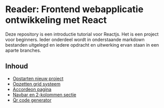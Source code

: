 # Reader: Frontend webapplicatie ontwikkeling met React

Deze repository is een introductie tutorial voor Reactjs. Het is een project voor beginners.
Ieder onderdeel wordt in onderstaande markdown bestanden uitgelegd en iedere opdracht en uitwerking ervan staan in een aparte branches.  

## Inhoud

- [Opstarten nieuw project](initialisatie.md)
- [Opzetten grid systeem](gridsysteem.md)
- [Accordeon pagina](accordeon.md)
- [Navbar en 2-kolommen sectie](2kolommen.md)
- [Qr code generator](qrcode.md)
